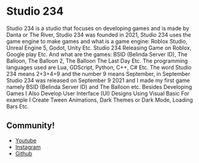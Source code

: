 # Studio 234

Studio 234 is a studio that focuses on developing games and is made by Danta or The River, Studio 234 was founded in 2021, Studio 234 uses the game engine to make games and what is a game engine: Roblox Studio, Unreal Engine 5, Godot, Unity Etc. Studio 234 Releasing Game on Roblox, Google play Etc. And what are the games: BSID (Belinda Server ID), The Balloon, The Balloon 2, The Balloon The Last Day Etc. The programming languages used are Lua, GDScript, Python, C++, C# Etc. The word Studio 234 means 2+3+4=9 and the number 9 means September, in September Studio 234 was released on September 9 2021 and I made my first game namely BSID (Belinda Server ID) and The Balloon etc. Besides Developing Games I Also Develop User Interface (UI) Designs Using Visual Basic For example I Create Tween Animations, Dark Themes or Dark Mode, Loading Bars Etc.

## Community!

- [Youtube](https://www.youtube.com/@theriver234)
- [Instagram](https://www.instagram.com/theriver234/)
- [Github](https://github.com/Danta23)
